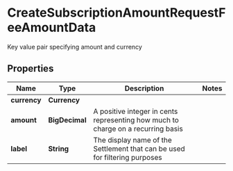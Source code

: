 

# CreateSubscriptionAmountRequestFeeAmountData

Key value pair specifying amount and currency

## Properties

| Name | Type | Description | Notes |
|------------ | ------------- | ------------- | -------------|
|**currency** | **Currency** |  |  |
|**amount** | **BigDecimal** | A positive integer in cents representing how much to charge on a recurring basis |  |
|**label** | **String** | The display name of the Settlement that can be used for filtering purposes |  |




